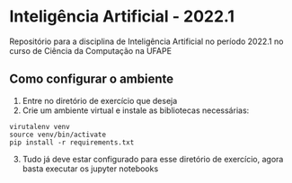 # Inteligência Artificial - 2022.1

Repositório para a disciplina de Inteligência Artificial no período 2022.1 no curso de Ciência da Computação na UFAPE

## Como configurar o ambiente

1. Entre no diretório de exercício que deseja
2. Crie um ambiente virtual e instale as bibliotecas necessárias:
```shell
virutalenv venv
source venv/bin/activate
pip install -r requirements.txt
```
3. Tudo já deve estar configurado para esse diretório de exercício, agora basta executar os jupyter notebooks